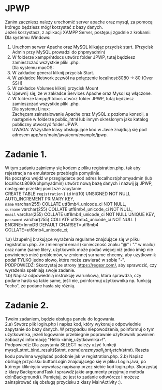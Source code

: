# JPWP
Zanim zaczniesz należy urochomić server apache oraz mysql, za pomocą którego będziesz mógł korzystać z bazy danych.  
Jeżeli korzystasz, z aplikacji XAMPP Server, postępuj zgodnie z krokami:  
Dla systemu Windows:  
1. Uruchom serwer Apache oraz MySQL klikając przycisk start. (Przycisk Admin przy MySQL prowadzi do phpmyadmin)
2. W folderze xampp/htdocs utwórz folder JPWP, tutaj będziesz zamieszczać wszystkie pliki .php.  
Dla systemu macOS:  
1. W zakładce general kliknij przycisk Start. 
2. W zakładce Network zezwól na połączenie localhost:8080 -> 80 (Over SSH)
3. W zakładce Volumes kliknij przycisk Mount
4. Upewnij się, że w zakładce Services Apache oraz Mysql są włączone.
5. W folderze lampp/htdocs utwórz folder JPWP, tutaj będziesz zamieszczać wszystkie pliki .php.  
Dla systemu Linux:  
Zachęcam zainstalowanie Apache oraz MySQL z poziomu konsoli, a następnie w folderze public_html lub innym określonym jako katalog publiczny utworzyć folder JPWP.  
UWAGA: Wszystkie klasy obsługujące kod w Javie znajdują się pod adresem app/src/main/java/com/example/jpwp.  
# Zadanie 1.
W tym zadaniu zajmiemy się kodem z pliku registration.php, tak aby rejestracja na emulatorze przebiegła pomyślnie.  
Na początku wejdź w przeglądarce pod adres localhost/phpmyadmin (lub localhost:8080/phpmyadmin) utwórz nową bazę danych i nazwij ją JPWP, następnie przeklej poniższe zapytanie:    
CREATE TABLE `registration` (
      `id` int(10) UNSIGNED NOT NULL AUTO_INCREMENT PRIMARY KEY,  
      `name` varchar(255) COLLATE utf8mb4_unicode_ci NOT NULL,  
      `surname` varchar(255) COLLATE utf8mb4_unicode_ci NOT NULL,  
      `email` varchar(255) COLLATE utf8mb4_unicode_ci NOT NULL UNIQUE KEY,  
      `password` varchar(255) COLLATE utf8mb4_unicode_ci NOT NULL 
    ) ENGINE=InnoDB DEFAULT CHARSET=utf8mb4 COLLATE=utf8mb4_unicode_ci;  
    
  1.a) Uzupełnij brakujące wyrażenia regularne znajdujące się w pliku registration.php. Ze zmiennymi email (konieczność znaku "@" i "." w mailu) oraz name (same litery, użytkownik może podać więcej niż jedno imię) nie powinieneś mieć problemów, w zmiennej surname chcemy, aby użytkownik podał TYLKO jedno słowo, które może zawierać w sobie "-".  
  PODPOWIEDŹ: Skorzystaj ze strony https://regexr.com/, aby sprawdzić, czy wyrażenia spełniają swoje zadanie.  
  1.b) Napisz odpowiednią instrukcję warunkową, która sprawdza, czy podane hasła są takie same, jeśli nie, poinformuj użytkownika np. funkcją "echo", że podane hasła się różnią.  
  
# Zadanie 2.
Twoim zadaniem, będzie obsługa panelu do logowania.  
  2.a) Stwórz plik login.php i napisz kod, który wykonuje odpowiednie zapytanie do bazy danych. W przypadku niepowodzenia, poinformuj o tym użytkownika, jeżeli logowanie przebiegnie poprawnie użytkownik powinien zobaczyć informację "Hello <imię_użytkownika>!".  
  Podpowiedź: Dla zapytania SELECT należy użyć funkcji mysqli_stmt_bind_result($stmt, $name) oraz mysqli_stmt_fetch($stmt). Reszta kodu powinna wyglądać podobnie jak w registration.php.
  2.b) Napisz obsługę przycisku buttonLogin znajdującego się w pliku Login.java, po którego kliknięciu wywołasz napisany przez siebie kod login.php. Skorzystaj z klasy BackgroundTask i sprawdź jakie argumenty przyjmuje metoda doInBackground(). Pamiętaj, że jest to zadanie odtwórcze i możesz zainspirować się obsługą przycisku z klasy MainActivity :).
